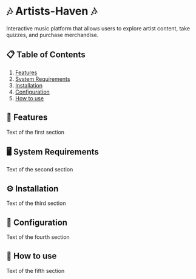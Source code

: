 # 🎶 Artists-Haven 🎶
Interactive music platform that allows users to explore artist content, take quizzes, and purchase merchandise.
## 📋 Table of Contents  
1. [Features](#id1)
2. [System Requirements](#id2)
3. [Installation](#id3)
4. [Configuration](#id4)
5. [How to use](#id5)
## 🌟 Features<a name="id1"></a>
Text of the first section
## 🖥️ System Requirements<a name="id2"></a>
Text of the second section
## ⚙️ Installation<a name="id3"></a>
Text of the third section
## 🔧 Configuration<a name="id4"></a>
Text of the fourth section
## 🚀 How to use<a name="id5"></a>
Text of the fifth section
